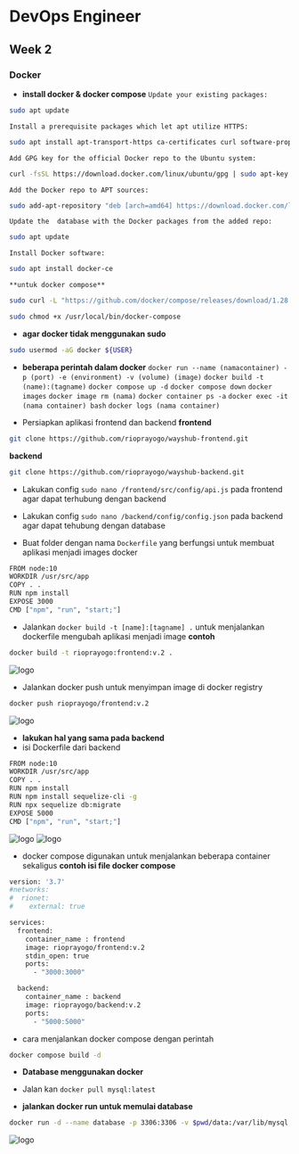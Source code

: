 # DevOps Engineer
## Week 2
### Docker

* **install docker & docker compose**
`Update your existing packages:`
```sh
sudo apt update
```
`Install a prerequisite packages which let apt utilize HTTPS:`
```sh
sudo apt install apt-transport-https ca-certificates curl software-properties-common
```
`Add GPG key for the official Docker repo to the Ubuntu system:`
```sh
curl -fsSL https://download.docker.com/linux/ubuntu/gpg | sudo apt-key add -
```
`Add the Docker repo to APT sources:`
```sh
sudo add-apt-repository "deb [arch=amd64] https://download.docker.com/linux/ubuntu focal stable"
```
`Update the  database with the Docker packages from the added repo:`
```sh
sudo apt update
```
`Install Docker software:`
```sh
sudo apt install docker-ce
```

`**untuk docker compose**`
```sh
sudo curl -L "https://github.com/docker/compose/releases/download/1.28.5/docker-compose-$(uname -s)-$(uname -m)" -o /usr/local/bin/docker-compose
```
```sh
sudo chmod +x /usr/local/bin/docker-compose
```

* **agar docker tidak menggunakan sudo**
```sh
sudo usermod -aG docker ${USER}
```

* **beberapa perintah dalam docker**
`docker run --name (namacontainer) -p (port) -e (environment) -v (volume) (image)`
`docker build -t (name):(tagname)`
`docker compose up -d`
`docker compose down`
`docker images`
`docker image rm (nama)`
`docker container ps -a`
`docker exec -it (nama container) bash`
`docker logs (nama container)`

* Persiapkan aplikasi frontend dan backend
**frontend**
```sh
git clone https://github.com/rioprayogo/wayshub-frontend.git
```
**backend**
```sh
git clone https://github.com/rioprayogo/wayshub-backend.git
```
* Lakukan config `sudo nano /frontend/src/config/api.js` pada frontend agar dapat terhubung dengan backend

* Lakukan config `sudo nano /backend/config/config.json` pada backend agar dapat tehubung dengan database

* Buat folder dengan nama `Dockerfile` yang berfungsi untuk membuat aplikasi menjadi images docker
```sh
FROM node:10
WORKDIR /usr/src/app
COPY . .
RUN npm install
EXPOSE 3000
CMD ["npm", "run", "start;"]
```
* Jalankan `docker build -t [name]:[tagname] .` untuk menjalankan dockerfile mengubah aplikasi menjadi image
**contoh**
```sh
docker build -t rioprayogo:frontend:v.2 .
```
![logo](https://raw.githubusercontent.com/rioprayogo/DevOps-Engineer/main/week-2/assets/docker1.png)

* Jalankan docker push untuk menyimpan image di docker registry
```sh
docker push rioprayogo/frontend:v.2
```
![logo](https://raw.githubusercontent.com/rioprayogo/DevOps-Engineer/main/week-2/assets/docker3.png)

* **lakukan hal yang sama pada backend**
* isi Dockerfile dari backend
```sh
FROM node:10
WORKDIR /usr/src/app
COPY . .
RUN npm install
RUN npm install sequelize-cli -g
RUN npx sequelize db:migrate
EXPOSE 5000
CMD ["npm", "run", "start;"]
```
![logo](https://raw.githubusercontent.com/rioprayogo/DevOps-Engineer/main/week-2/assets/docker4.png)
![logo](https://raw.githubusercontent.com/rioprayogo/DevOps-Engineer/main/week-2/assets/docker6.png)

* docker compose digunakan untuk menjalankan beberapa container sekaligus
**contoh isi file docker compose**
```sh
version: '3.7'
#networks:
#  rionet:
#    external: true

services:
  frontend:
    container_name : frontend
    image: rioprayogo/frontend:v.2
    stdin_open: true
    ports:
      - "3000:3000"

  backend:
    container_name : backend
    image: rioprayogo/backend:v.2
    ports:
      - "5000:5000"
```
* cara menjalankan docker compose dengan perintah
```sh
docker compose build -d
```

* **Database menggunakan docker**
- Jalan kan `docker pull mysql:latest`

* **jalankan docker run untuk memulai database**
```sh
docker run -d --name database -p 3306:3306 -v $pwd/data:/var/lib/mysql -e MYSQL_ROOT-PASSWORD=123Qweasd -e MYSQL-DATABASE=wayshub mysql:latest
```
![logo](https://raw.githubusercontent.com/rioprayogo/DevOps-Engineer/main/week-2/assets/database1.png)


